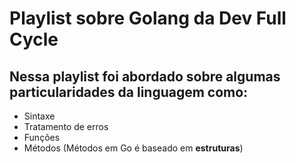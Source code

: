 # Playlist sobre Golang da Dev Full Cycle

## Nessa playlist foi abordado sobre algumas particularidades da linguagem como:

- Sintaxe
- Tratamento de erros
- Funções
- Métodos (Métodos em Go é baseado em **estruturas**)
